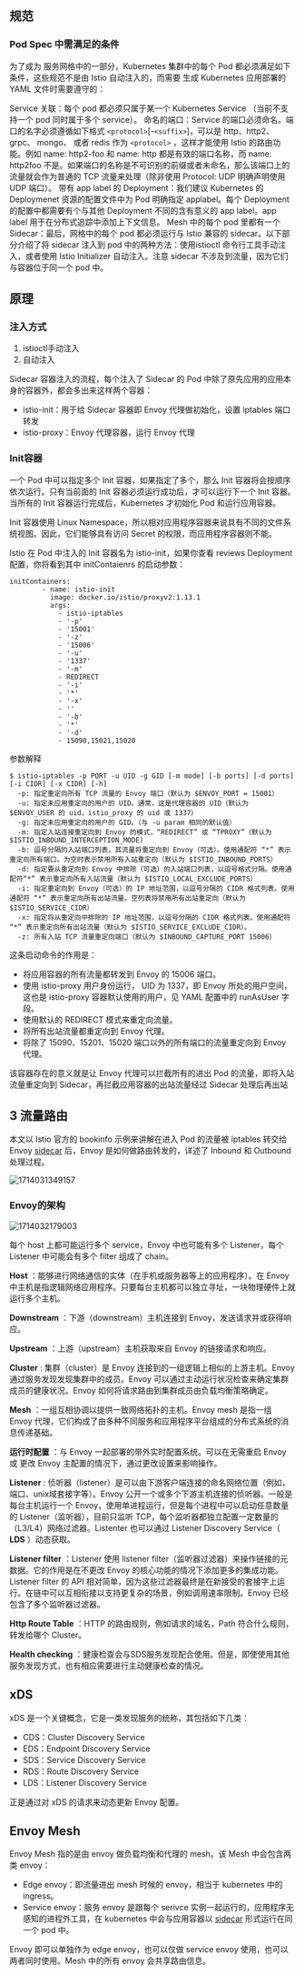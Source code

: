 ## 规范

### Pod Spec 中需满足的条件

为了成为 服务网格中的一部分，Kubernetes 集群中的每个 Pod 都必须满足如下条件，这些规范不是由 Istio 自动注入的，而需要 生成 Kubernetes 应用部署的 YAML 文件时需要遵守的：

Service 关联：每个 pod 都必须只属于某一个 Kubernetes Service （当前不支持一个 pod 同时属于多个 service）。
命名的端口：Service 的端口必须命名。端口的名字必须遵循如下格式 `<protocol>`[-`<suffix>`]，可以是 http、http2、 grpc、 mongo、 或者 redis 作为 `<protocol>` ，这样才能使用 Istio 的路由功能。例如 name: http2-foo 和 name: http 都是有效的端口名称，而 name: http2foo 不是。如果端口的名称是不可识别的前缀或者未命名，那么该端口上的流量就会作为普通的 TCP 流量来处理（除非使用 Protocol: UDP 明确声明使用 UDP 端口）。
带有 app label 的 Deployment：我们建议 Kubernetes 的Deploymenet 资源的配置文件中为 Pod 明确指定 applabel。每个 Deployment 的配置中都需要有个与其他 Deployment 不同的含有意义的 app label。app label 用于在分布式追踪中添加上下文信息。
Mesh 中的每个 pod 里都有一个 Sidecar：最后，网格中的每个 pod 都必须运行与 Istio 兼容的 sidecar。以下部分介绍了将 sidecar 注入到 pod 中的两种方法：使用istioctl 命令行工具手动注入，或者使用 Istio Initializer 自动注入。注意 sidecar 不涉及到流量，因为它们与容器位于同一个 pod 中。

## 原理

### 注入方式

1. istioctl手动注入
2. 自动注入

Sidecar 容器注入的流程，每个注入了 Sidecar 的 Pod 中除了原先应用的应用本身的容器外，都会多出来这样两个容器：

* istio-init：用于给 Sidecar 容器即 Envoy 代理做初始化，设置 iptables 端口转发
* istio-proxy：Envoy 代理容器，运行 Envoy 代理

### Init容器

一个 Pod 中可以指定多个 Init 容器，如果指定了多个，那么 Init 容器将会按顺序依次运行。只有当前面的 Init 容器必须运行成功后，才可以运行下一个 Init 容器。当所有的 Init 容器运行完成后，Kubernetes 才初始化 Pod 和运行应用容器。

Init 容器使用 Linux Namespace，所以相对应用程序容器来说具有不同的文件系统视图。因此，它们能够具有访问 Secret 的权限，而应用程序容器则不能。

Istio 在 Pod 中注入的 Init 容器名为 istio-init，如果你查看 reviews Deployment 配置，你将看到其中 initContaienrs 的启动参数：

```
initContainers:
        - name: istio-init
          image: docker.io/istio/proxyv2:1.13.1
          args:
            - istio-iptables
            - '-p'
            - '15001'
            - '-z'
            - '15006'
            - '-u'
            - '1337'
            - '-m'
            - REDIRECT
            - '-i'
            - '*'
            - '-x'
            - ''
            - '-b'
            - '*'
            - '-d'
            - 15090,15021,15020
```

参数解释

```
$ istio-iptables -p PORT -u UID -g GID [-m mode] [-b ports] [-d ports] [-i CIDR] [-x CIDR] [-h]
  -p: 指定重定向所有 TCP 流量的 Envoy 端口（默认为 $ENVOY_PORT = 15001）
  -u: 指定未应用重定向的用户的 UID。通常，这是代理容器的 UID（默认为 $ENVOY_USER 的 uid，istio_proxy 的 uid 或 1337）
  -g: 指定未应用重定向的用户的 GID。（与 -u param 相同的默认值）
  -m: 指定入站连接重定向到 Envoy 的模式，“REDIRECT” 或 “TPROXY”（默认为 $ISTIO_INBOUND_INTERCEPTION_MODE)
  -b: 逗号分隔的入站端口列表，其流量将重定向到 Envoy（可选）。使用通配符 “*” 表示重定向所有端口。为空时表示禁用所有入站重定向（默认为 $ISTIO_INBOUND_PORTS）
  -d: 指定要从重定向到 Envoy 中排除（可选）的入站端口列表，以逗号格式分隔。使用通配符“*” 表示重定向所有入站流量（默认为 $ISTIO_LOCAL_EXCLUDE_PORTS）
  -i: 指定重定向到 Envoy（可选）的 IP 地址范围，以逗号分隔的 CIDR 格式列表。使用通配符 “*” 表示重定向所有出站流量。空列表将禁用所有出站重定向（默认为 $ISTIO_SERVICE_CIDR）
  -x: 指定将从重定向中排除的 IP 地址范围，以逗号分隔的 CIDR 格式列表。使用通配符 “*” 表示重定向所有出站流量（默认为 $ISTIO_SERVICE_EXCLUDE_CIDR）。
  -z: 所有入站 TCP 流量重定向端口（默认为 $INBOUND_CAPTURE_PORT 15006）
```

这条启动命令的作用是：

* 将应用容器的所有流量都转发到 Envoy 的 15006 端口。
* 使用 istio-proxy 用户身份运行， UID 为 1337，即 Envoy 所处的用户空间，这也是 istio-proxy 容器默认使用的用户，见 YAML 配置中的 runAsUser 字段。
* 使用默认的 REDIRECT 模式来重定向流量。
* 将所有出站流量都重定向到 Envoy 代理。
* 将除了 15090、15201、15020 端口以外的所有端口的流量重定向到 Envoy 代理。

该容器存在的意义就是让 Envoy 代理可以拦截所有的进出 Pod 的流量，即将入站流量重定向到 Sidecar，再拦截应用容器的出站流量经过 Sidecar 处理后再出站

## 3 流量路由

本文以 Istio 官方的 bookinfo 示例来讲解在进入 Pod 的流量被 iptables 转交给 Envoy [sidecar](https://jimmysong.io/kubernetes-handbook/GLOSSARY.html#sidecar "Sidecar，全称 Sidecar proxy，为在应用程序旁运行的单独的进程，它可以为应用程序添加许多功能，而无需在应用程序中添加额外的第三方组件，或修改应用程序的代码或配置。") 后，Envoy 是如何做路由转发的，详述了 Inbound 和 Outbound 处理过程。

![1714031349157](image/03Istio注入原理/1714031349157.png)


### Envoy的架构

![1714032179003](image/03Istio注入原理/1714032179003.png)

每个 host 上都可能运行多个 service，Envoy 中也可能有多个 Listener，每个 Listener 中可能会有多个 filter 组成了 chain。


 **Host** ：能够进行网络通信的实体（在手机或服务器等上的应用程序）。在 Envoy 中主机是指逻辑网络应用程序。只要每台主机都可以独立寻址，一块物理硬件上就运行多个主机。

 **Downstream** ：下游（downstream）主机连接到 Envoy，发送请求并或获得响应。

 **Upstream** ：上游（upstream）主机获取来自 Envoy 的链接请求和响应。

 **Cluster** : 集群（cluster）是 Envoy 连接到的一组逻辑上相似的上游主机。Envoy 通过服务发现发现集群中的成员。Envoy 可以通过主动运行状况检查来确定集群成员的健康状况。Envoy 如何将请求路由到集群成员由负载均衡策略确定。

 **Mesh** ：一组互相协调以提供一致网络拓扑的主机。Envoy mesh 是指一组 Envoy 代理，它们构成了由多种不同服务和应用程序平台组成的分布式系统的消息传递基础。

 **运行时配置** ：与 Envoy 一起部署的带外实时配置系统。可以在无需重启 Envoy 或 更改 Envoy 主配置的情况下，通过更改设置来影响操作。

 **Listener** : 侦听器（listener）是可以由下游客户端连接的命名网络位置（例如，端口、unix域套接字等）。Envoy 公开一个或多个下游主机连接的侦听器。一般是每台主机运行一个 Envoy，使用单进程运行，但是每个进程中可以启动任意数量的 Listener（监听器），目前只监听 TCP，每个监听器都独立配置一定数量的（L3/L4）网络过滤器。Listenter 也可以通过 Listener Discovery Service（ **LDS** ）动态获取。

 **Listener filter** ：Listener 使用 listener filter（监听器过滤器）来操作链接的元数据。它的作用是在不更改 Envoy 的核心功能的情况下添加更多的集成功能。Listener filter 的 API 相对简单，因为这些过滤器最终是在新接受的套接字上运行。在链中可以互相衔接以支持更复杂的场景，例如调用速率限制。Envoy 已经包含了多个监听器过滤器。

 **Http Route Table** ：HTTP 的路由规则，例如请求的域名，Path 符合什么规则，转发给哪个 Cluster。

 **Health checking** ：健康检查会与SDS服务发现配合使用。但是，即使使用其他服务发现方式，也有相应需要进行主动健康检查的情况。



## xDS

xDS 是一个关键概念，它是一类发现服务的统称，其包括如下几类：

* CDS：Cluster Discovery Service
* EDS：Endpoint Discovery Service
* SDS：Service Discovery Service
* RDS：Route Discovery Service
* LDS：Listener Discovery Service

正是通过对 xDS 的请求来动态更新 Envoy 配置。

## Envoy Mesh

Envoy Mesh 指的是由 envoy 做负载均衡和代理的 mesh。该 Mesh 中会包含两类 envoy：

* Edge envoy：即流量进出 mesh 时候的 envoy，相当于 kubernetes 中的 ingress。
* Service envoy：服务 envoy 是跟每个 serivce 实例一起运行的，应用程序无感知的进程外工具，在 kubernetes 中会与应用容器以 [sidecar](https://jimmysong.io/kubernetes-handbook/GLOSSARY.html#sidecar "Sidecar，全称 Sidecar proxy，为在应用程序旁运行的单独的进程，它可以为应用程序添加许多功能，而无需在应用程序中添加额外的第三方组件，或修改应用程序的代码或配置。") 形式运行在同一个 pod 中。

Envoy 即可以单独作为 edge envoy，也可以仅做 service envoy 使用，也可以两者同时使用。Mesh 中的所有 envoy 会共享路由信息。
